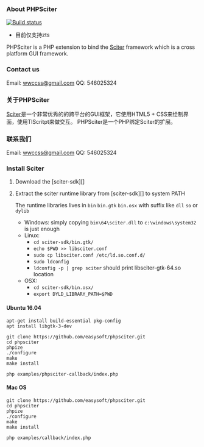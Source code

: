 ### About PHPSciter


[![Build status](https://ci.appveyor.com/api/projects/status/hx8atlbq1ilx5ex5?svg=true)](https://ci.appveyor.com/project/Neeke/phpsciter)

* 目前仅支持zts


PHPSciter is a PHP extension to bind the [Sciter](http://www.sciter.com/) framework which is a cross platform GUI framework.
### Contact us
Email: [wwccss@gmail.com](wwccss@gmail.com)
QQ: 546025324
### 关于PHPSciter
[Sciter](http://www.sciter.com)是一个非常优秀的的跨平台的GUI框架，它使用HTML5 + CSS来绘制界面，使用TIScritpt来做交互。 PHPSciter是一个PHP绑定Sciter的扩展。
### 联系我们
Email: [wwccss@gmail.com](wwccss@gmail.com)
QQ: 546025324


### Install Sciter
1. Download the [sciter-sdk][]
2. Extract the sciter runtime library from [sciter-sdk][] to system PATH

    The runtime libraries lives in `bin` `bin.gtk` `bin.osx` with suffix like `dll` `so` or `dylib`

    * Windows: simply copying `bin\64\sciter.dll` to `c:\windows\system32` is just enough
    * Linux: 
      - `cd sciter-sdk/bin.gtk/`
      - `echo $PWD >> libsciter.conf`
      - `sudo cp libsciter.conf /etc/ld.so.conf.d/`
      - `sudo ldconfig`
      - `ldconfig -p | grep sciter` should print libsciter-gtk-64.so location
    * OSX:
      - `cd sciter-sdk/bin.osx/`
      - `export DYLD_LIBRARY_PATH=$PWD`

#### Ubuntu 16.04
```
apt-get install build-essential pkg-config
apt install libgtk-3-dev

git clone https://github.com/easysoft/phpsciter.git
cd phpsciter
phpize
./configure
make
make install

php examples/phpsciter-callback/index.php
```

#### Mac OS
```
git clone https://github.com/easysoft/phpsciter.git
cd phpsciter
phpize
./configure
make
make install

php examples/callback/index.php
```
